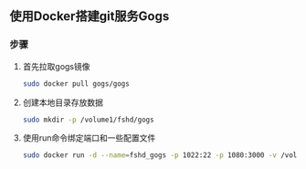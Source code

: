 使用Docker搭建git服务Gogs
---
### 步骤

1. 首先拉取gogs镜像

   ```sh
   sudo docker pull gogs/gogs
   ```

2. 创建本地目录存放数据

    ```sh
    sudo mkdir -p /volume1/fshd/gogs
    ```

3. 使用run命令绑定端口和一些配置文件

   ```sh
   sudo docker run -d --name=fshd_gogs -p 1022:22 -p 1080:3000 -v /volume1/fshd/gogs:/data gogs/gogs
   ```

